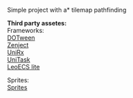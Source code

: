Simple project with a* tilemap pathfinding 

**Third party assetes:<br />**
Frameworks:<br />
[DOTween](http://dotween.demigiant.com/)<br />
[Zenject](https://github.com/modesttree/Zenject)<br />
[UniRx](https://github.com/neuecc/UniRx)<br />
[UniTask](https://github.com/Cysharp/UniTask)<br />
[LeoECS lite](https://github.com/Leopotam/ecslite)<br />

Sprites:<br />
[Sprites](https://www.kenney.nl/assets/top-down-tanks-redux)
